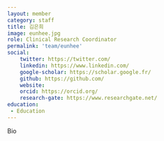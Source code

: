 ```yaml
---
layout: member
category: staff
title: 김은희
image: eunhee.jpg
role: Clinical Research Coordinator
permalink: 'team/eunhee'
social:
    twitter: https://twitter.com/
    linkedin: https://www.linkedin.com/
    google-scholar: https://scholar.google.fr/
    github: https://github.com/
    website:
    orcid: https://orcid.org/
    research-gate: https://www.researchgate.net/
education:
 - Education
---
```

Bio
